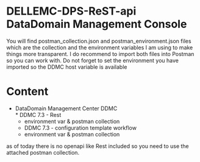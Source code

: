 # DELLEMC-DPS-ReST-api DataDomain Management Console
You will find postman_collection.json and postman_environment.json files which are the collection and the environment variables I am using to make things more transparent. I do recommend to import both files into Postman so you can work with. Do not forget to set the environment you have imported so the DDMC host variable is available

# Content
  * DataDomain Management Center DDMC  
  		 * DDMC 7.3 - Rest  
      * environment var & postman collection   
     * DDMC 7.3 - configuration template workflow   
      * environment var & postman collection    

  as of today there is no openapi like Rest included so you need to use the attached postman collection.
